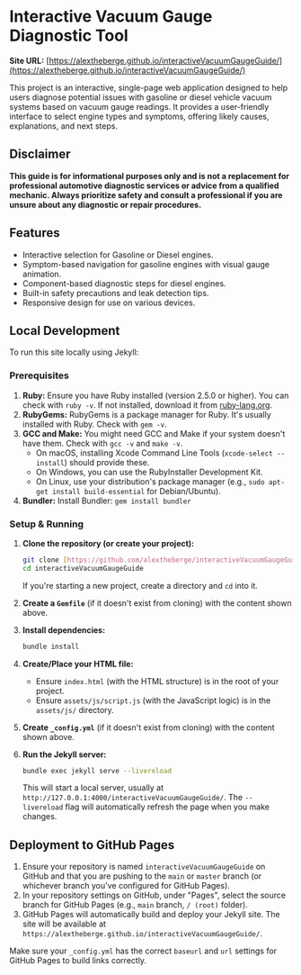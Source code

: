 # Interactive Vacuum Gauge Diagnostic Tool

**Site URL:** [https://alextheberge.github.io/interactiveVacuumGaugeGuide/](https://alextheberge.github.io/interactiveVacuumGaugeGuide/)

This project is an interactive, single-page web application designed to help users diagnose potential issues with gasoline or diesel vehicle vacuum systems based on vacuum gauge readings. It provides a user-friendly interface to select engine types and symptoms, offering likely causes, explanations, and next steps.

## Disclaimer

**This guide is for informational purposes only and is not a replacement for professional automotive diagnostic services or advice from a qualified mechanic. Always prioritize safety and consult a professional if you are unsure about any diagnostic or repair procedures.**

## Features

* Interactive selection for Gasoline or Diesel engines.
* Symptom-based navigation for gasoline engines with visual gauge animation.
* Component-based diagnostic steps for diesel engines.
* Built-in safety precautions and leak detection tips.
* Responsive design for use on various devices.

## Local Development

To run this site locally using Jekyll:

### Prerequisites

1.  **Ruby:** Ensure you have Ruby installed (version 2.5.0 or higher). You can check with `ruby -v`. If not installed, download it from [ruby-lang.org](https://www.ruby-lang.org/en/downloads/).
2.  **RubyGems:** RubyGems is a package manager for Ruby. It's usually installed with Ruby. Check with `gem -v`.
3.  **GCC and Make:** You might need GCC and Make if your system doesn't have them. Check with `gcc -v` and `make -v`.
    * On macOS, installing Xcode Command Line Tools (`xcode-select --install`) should provide these.
    * On Windows, you can use the RubyInstaller Development Kit.
    * On Linux, use your distribution's package manager (e.g., `sudo apt-get install build-essential` for Debian/Ubuntu).
4.  **Bundler:** Install Bundler: `gem install bundler`

### Setup & Running

1.  **Clone the repository (or create your project):**
    ```bash
    git clone [https://github.com/alextheberge/interactiveVacuumGaugeGuide.git](https://github.com/alextheberge/interactiveVacuumGaugeGuide.git)
    cd interactiveVacuumGaugeGuide
    ```
    If you're starting a new project, create a directory and `cd` into it.

2.  **Create a `Gemfile`** (if it doesn't exist from cloning) with the content shown above.

3.  **Install dependencies:**
    ```bash
    bundle install
    ```

4.  **Create/Place your HTML file:**
    * Ensure `index.html` (with the HTML structure) is in the root of your project.
    * Ensure `assets/js/script.js` (with the JavaScript logic) is in the `assets/js/` directory.

5.  **Create `_config.yml`** (if it doesn't exist from cloning) with the content shown above.

6.  **Run the Jekyll server:**
    ```bash
    bundle exec jekyll serve --livereload
    ```
    This will start a local server, usually at `http://127.0.0.1:4000/interactiveVacuumGaugeGuide/`. The `--livereload` flag will automatically refresh the page when you make changes.

## Deployment to GitHub Pages

1.  Ensure your repository is named `interactiveVacuumGaugeGuide` on GitHub and that you are pushing to the `main` or `master` branch (or whichever branch you've configured for GitHub Pages).
2.  In your repository settings on GitHub, under "Pages", select the source branch for GitHub Pages (e.g., `main` branch, `/ (root)` folder).
3.  GitHub Pages will automatically build and deploy your Jekyll site. The site will be available at `https://alextheberge.github.io/interactiveVacuumGaugeGuide/`.

Make sure your `_config.yml` has the correct `baseurl` and `url` settings for GitHub Pages to build links correctly.
